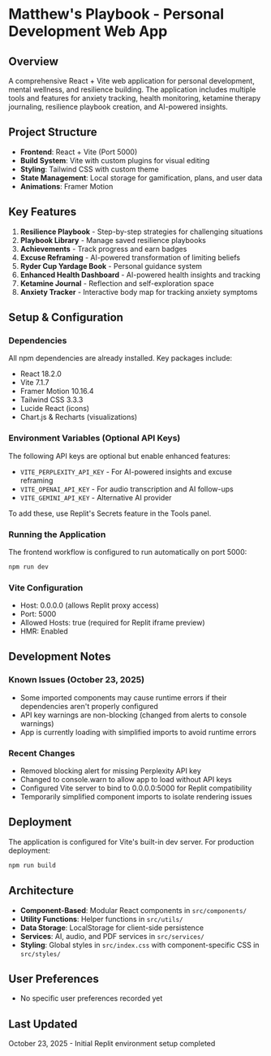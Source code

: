 # Matthew's Playbook - Personal Development Web App

## Overview
A comprehensive React + Vite web application for personal development, mental wellness, and resilience building. The application includes multiple tools and features for anxiety tracking, health monitoring, ketamine therapy journaling, resilience playbook creation, and AI-powered insights.

## Project Structure
- **Frontend**: React + Vite (Port 5000)
- **Build System**: Vite with custom plugins for visual editing
- **Styling**: Tailwind CSS with custom theme
- **State Management**: Local storage for gamification, plans, and user data
- **Animations**: Framer Motion

## Key Features
1. **Resilience Playbook** - Step-by-step strategies for challenging situations
2. **Playbook Library** - Manage saved resilience playbooks
3. **Achievements** - Track progress and earn badges
4. **Excuse Reframing** - AI-powered transformation of limiting beliefs
5. **Ryder Cup Yardage Book** - Personal guidance system
6. **Enhanced Health Dashboard** - AI-powered health insights and tracking
7. **Ketamine Journal** - Reflection and self-exploration space
8. **Anxiety Tracker** - Interactive body map for tracking anxiety symptoms

## Setup & Configuration

### Dependencies
All npm dependencies are already installed. Key packages include:
- React 18.2.0
- Vite 7.1.7
- Framer Motion 10.16.4
- Tailwind CSS 3.3.3
- Lucide React (icons)
- Chart.js & Recharts (visualizations)

### Environment Variables (Optional API Keys)
The following API keys are optional but enable enhanced features:
- `VITE_PERPLEXITY_API_KEY` - For AI-powered insights and excuse reframing
- `VITE_OPENAI_API_KEY` - For audio transcription and AI follow-ups
- `VITE_GEMINI_API_KEY` - Alternative AI provider

To add these, use Replit's Secrets feature in the Tools panel.

### Running the Application
The frontend workflow is configured to run automatically on port 5000:
```bash
npm run dev
```

### Vite Configuration
- Host: 0.0.0.0 (allows Replit proxy access)
- Port: 5000
- Allowed Hosts: true (required for Replit iframe preview)
- HMR: Enabled

## Development Notes

### Known Issues (October 23, 2025)
- Some imported components may cause runtime errors if their dependencies aren't properly configured
- API key warnings are non-blocking (changed from alerts to console warnings)
- App is currently loading with simplified imports to avoid runtime errors

### Recent Changes
- Removed blocking alert for missing Perplexity API key
- Changed to console.warn to allow app to load without API keys
- Configured Vite server to bind to 0.0.0.0:5000 for Replit compatibility
- Temporarily simplified component imports to isolate rendering issues

## Deployment
The application is configured for Vite's built-in dev server. For production deployment:
```bash
npm run build
```

## Architecture
- **Component-Based**: Modular React components in `src/components/`
- **Utility Functions**: Helper functions in `src/utils/`
- **Data Storage**: LocalStorage for client-side persistence
- **Services**: AI, audio, and PDF services in `src/services/`
- **Styling**: Global styles in `src/index.css` with component-specific CSS in `src/styles/`

## User Preferences
- No specific user preferences recorded yet

## Last Updated
October 23, 2025 - Initial Replit environment setup completed
